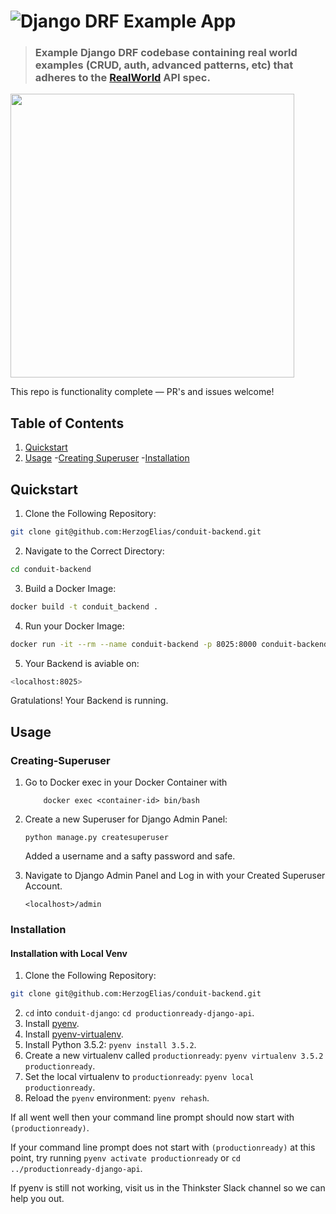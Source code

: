 # ![Django DRF Example App](project-logo.png)

> ### Example Django DRF codebase containing real world examples (CRUD, auth, advanced patterns, etc) that adheres to the [RealWorld](https://github.com/gothinkster/realworld-example-apps) API spec.

<a href="https://thinkster.io/tutorials/django-json-api" target="_blank"><img width="454" src="https://raw.githubusercontent.com/gothinkster/realworld/master/media/learn-btn-hr.png" /></a>

This repo is functionality complete — PR's and issues welcome!

## Table of Contents
1. [Quickstart](#Quickstart)  
2. [Usage](#Usage)
    -[Creating Superuser](#Creating-Superuser)
    -[Installation](#Installation)
## Quickstart 
1. Clone the Following Repository: 
```bash
git clone git@github.com:HerzogElias/conduit-backend.git
```

2. Navigate to the Correct Directory: 
```bash
cd conduit-backend
```
3. Build a Docker Image: 
```bash
docker build -t conduit_backend .
```

4. Run your Docker Image: 
```bash 
docker run -it --rm --name conduit-backend -p 8025:8000 conduit-backend
```

5. Your Backend is aviable on: 
```bash
<localhost:8025>
```
Gratulations! Your Backend is running. 

## Usage 
### Creating-Superuser
1. Go to Docker exec in your Docker Container with 
    ```
        docker exec <container-id> bin/bash
    ```

2. Create a new Superuser for Django Admin Panel: 
    ```
    python manage.py createsuperuser
    ```
    Added a username and a safty password and safe. 

3. Navigate to Django Admin Panel and Log in with your Created Superuser Account. 
    ```
    <localhost>/admin
    ```
### Installation 
#### Installation with Local Venv 
1. Clone the Following Repository: 
```bash
git clone git@github.com:HerzogElias/conduit-backend.git
```
2. `cd` into `conduit-django`: `cd productionready-django-api`.
3. Install [pyenv](https://github.com/yyuu/pyenv#installation).
4. Install [pyenv-virtualenv](https://github.com/yyuu/pyenv-virtualenv#installation).
5. Install Python 3.5.2: `pyenv install 3.5.2`.
6. Create a new virtualenv called `productionready`: `pyenv virtualenv 3.5.2 productionready`.
7. Set the local virtualenv to `productionready`: `pyenv local productionready`.
8. Reload the `pyenv` environment: `pyenv rehash`.

If all went well then your command line prompt should now start with `(productionready)`.

If your command line prompt does not start with `(productionready)` at this point, try running `pyenv activate productionready` or `cd ../productionready-django-api`. 

If pyenv is still not working, visit us in the Thinkster Slack channel so we can help you out.

